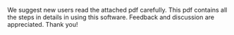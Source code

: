 We suggest new users read the attached pdf carefully. This pdf contains all the steps in details in using this software. 
Feedback and discussion are appreciated. Thank you! 
